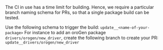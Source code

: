 The CI in use has a time limit for building. Hence, we require a particular branch naming schema for PRs, so that a single package build can be tested.

Use the following schema to trigger the build: `update__<name-of-your-package>`
For instance to add an oroGen package `drivers/orogen/new_driver`, create the following branch to create your PR: `update__drivers/orogen/new_driver`
